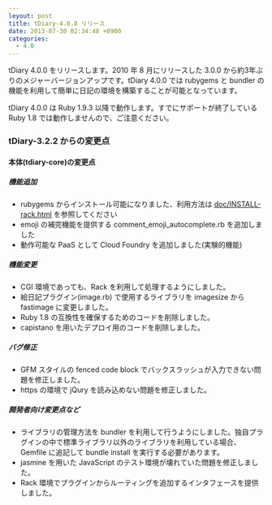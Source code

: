 ```yaml
---
leyout: post
title: tDiary-4.0.0 リリース
date: 2013-07-30 02:34:48 +0900
categories:
  - 4.0
---
```

tDiary 4.0.0 をリリースします。2010 年 8 月にリリースした 3.0.0 から約3年ぶりのメジャーバージョンアップです。tDiary 4.0.0 では rubygems と bundler の機能を利用して簡単に日記の環境を構築することが可能となっています。

tDiary 4.0.0 は Ruby 1.9.3 以降で動作します。すでにサポートが終了している Ruby 1.8 では動作しませんので、ご注意ください。

### tDiary-3.2.2 からの変更点

#### 本体(tdiary-core)の変更点

##### 機能追加

* rubygems からインストール可能になりました、利用方法は [doc/INSTALL-rack.html](https://github.com/tdiary/tdiary-core/blob/master/doc/INSTALL-rack.md) を参照してください
* emoji の補完機能を提供する comment_emoji_autocomplete.rb を追加しました
* 動作可能な PaaS として Cloud Foundry を追加しました(実験的機能)

##### 機能変更

* CGI 環境であっても、Rack を利用して処理するようにしました。
* 絵日記プラグイン(image.rb) で使用するライブラリを imagesize から fastimage に変更しました。
* Ruby 1.8 の互換性を確保するためのコードを削除しました。
* capistano を用いたデプロイ用のコードを削除しました。

##### バグ修正

* GFM スタイルの fenced code block でバックスラッシュが入力できない問題を修正しました。
* https の環境で jQury を読み込めない問題を修正しました。

##### 開発者向け変更点など

* ライブラリの管理方法を bundler を利用して行うようにしました。独自プラグインの中で標準ライブラリ以外のライブラリを利用している場合、Gemfile に追記して bundle install を実行する必要があります。
* jasmine を用いた JavaScript のテスト環境が壊れていた問題を修正しました。
* Rack 環境でプラグインからルーティングを追加するインタフェースを提供しました。

